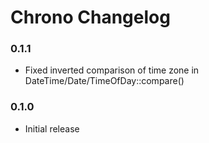 # Chrono Changelog

### 0.1.1

* Fixed inverted comparison of time zone in DateTime/Date/TimeOfDay::compare()

### 0.1.0

* Initial release
